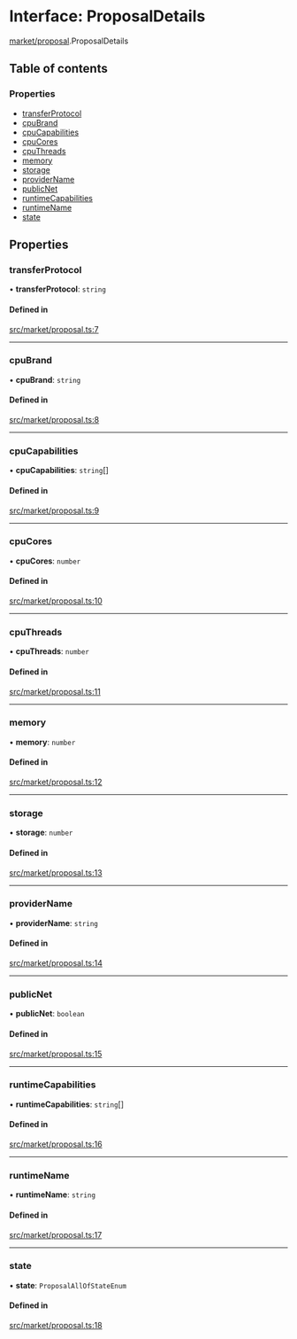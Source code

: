 # Interface: ProposalDetails

[market/proposal](../modules/market_proposal).ProposalDetails

## Table of contents

### Properties

- [transferProtocol](market_proposal.ProposalDetails#transferprotocol)
- [cpuBrand](market_proposal.ProposalDetails#cpubrand)
- [cpuCapabilities](market_proposal.ProposalDetails#cpucapabilities)
- [cpuCores](market_proposal.ProposalDetails#cpucores)
- [cpuThreads](market_proposal.ProposalDetails#cputhreads)
- [memory](market_proposal.ProposalDetails#memory)
- [storage](market_proposal.ProposalDetails#storage)
- [providerName](market_proposal.ProposalDetails#providername)
- [publicNet](market_proposal.ProposalDetails#publicnet)
- [runtimeCapabilities](market_proposal.ProposalDetails#runtimecapabilities)
- [runtimeName](market_proposal.ProposalDetails#runtimename)
- [state](market_proposal.ProposalDetails#state)

## Properties

### transferProtocol

• **transferProtocol**: `string`

#### Defined in

[src/market/proposal.ts:7](https://github.com/golemfactory/golem-js/blob/c28a1b0/src/market/proposal.ts#L7)

___

### cpuBrand

• **cpuBrand**: `string`

#### Defined in

[src/market/proposal.ts:8](https://github.com/golemfactory/golem-js/blob/c28a1b0/src/market/proposal.ts#L8)

___

### cpuCapabilities

• **cpuCapabilities**: `string`[]

#### Defined in

[src/market/proposal.ts:9](https://github.com/golemfactory/golem-js/blob/c28a1b0/src/market/proposal.ts#L9)

___

### cpuCores

• **cpuCores**: `number`

#### Defined in

[src/market/proposal.ts:10](https://github.com/golemfactory/golem-js/blob/c28a1b0/src/market/proposal.ts#L10)

___

### cpuThreads

• **cpuThreads**: `number`

#### Defined in

[src/market/proposal.ts:11](https://github.com/golemfactory/golem-js/blob/c28a1b0/src/market/proposal.ts#L11)

___

### memory

• **memory**: `number`

#### Defined in

[src/market/proposal.ts:12](https://github.com/golemfactory/golem-js/blob/c28a1b0/src/market/proposal.ts#L12)

___

### storage

• **storage**: `number`

#### Defined in

[src/market/proposal.ts:13](https://github.com/golemfactory/golem-js/blob/c28a1b0/src/market/proposal.ts#L13)

___

### providerName

• **providerName**: `string`

#### Defined in

[src/market/proposal.ts:14](https://github.com/golemfactory/golem-js/blob/c28a1b0/src/market/proposal.ts#L14)

___

### publicNet

• **publicNet**: `boolean`

#### Defined in

[src/market/proposal.ts:15](https://github.com/golemfactory/golem-js/blob/c28a1b0/src/market/proposal.ts#L15)

___

### runtimeCapabilities

• **runtimeCapabilities**: `string`[]

#### Defined in

[src/market/proposal.ts:16](https://github.com/golemfactory/golem-js/blob/c28a1b0/src/market/proposal.ts#L16)

___

### runtimeName

• **runtimeName**: `string`

#### Defined in

[src/market/proposal.ts:17](https://github.com/golemfactory/golem-js/blob/c28a1b0/src/market/proposal.ts#L17)

___

### state

• **state**: `ProposalAllOfStateEnum`

#### Defined in

[src/market/proposal.ts:18](https://github.com/golemfactory/golem-js/blob/c28a1b0/src/market/proposal.ts#L18)
